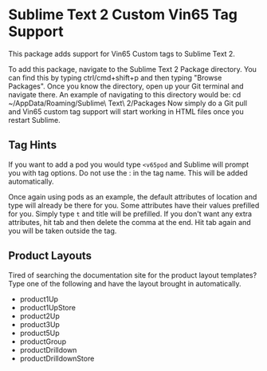 # Sublime Text 2 Custom Vin65 Tag Support
This package adds support for Vin65 Custom tags to Sublime Text 2.

To add this package, navigate to the Sublime Text 2 Package directory. You can find this by typing ctrl/cmd+shift+p and then typing "Browse Packages".
Once you know the directory, open up your Git terminal and navigate there.
An example of navigating to this directory would be:
	cd ~/AppData/Roaming/Sublime\ Text\ 2/Packages
Now simply do a Git pull and Vin65 custom tag support will start working in HTML files once you restart Sublime.

## Tag Hints
If you want to add a pod you would type `<v65pod` and Sublime will prompt you with tag options. Do not use the : in the tag name. This will be added automatically.

Once again using pods as an example, the default attributes of location and type will already be there for you.
Some attributes have their values prefilled for you. Simply type `t` and title will be prefilled. If you don't want any extra attributes, hit tab and then delete the comma at the end. Hit tab again and you will be taken outside the tag.

## Product Layouts
Tired of searching the documentation site for the product layout templates? Type one of the following and have the layout brought in automatically.
- product1Up
- product1UpStore
- product2Up
- product3Up
- product5Up
- productGroup
- productDrilldown
- productDrilldownStore
